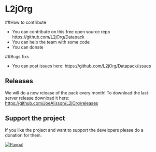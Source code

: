 # L2jOrg

##How to contribute
* You can contribute on this free open source repo https://github.com/L2jOrg/Datapack
* You can help the team with some code
* You can donate

##Bugs fixs
* You can post issues here: https://github.com/L2jOrg/Datapack/issues

## Releases

We will do a new release of the pack every month! To download the last server release download it here: https://github.com/JoeAlisson/L2jOrg/releases

## Support the project

If you like the project and want to support the developers please do a donation for them.

[![Paypal](https://www.paypalobjects.com/en_US/FR/i/btn/btn_donateCC_LG.gif)](https://www.paypal.com/cgi-bin/webscr?cmd=_s-xclick&hosted_button_id=UZU8XMZXR64RA&source=url)
